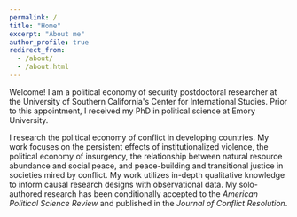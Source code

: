 ```yaml
---
permalink: /
title: "Home"
excerpt: "About me"
author_profile: true
redirect_from: 
  - /about/
  - /about.html
---
```


Welcome! I am a political economy of security postdoctoral researcher at the University of Southern California's Center for International Studies. Prior to this appointment, I received my PhD in political science at Emory University. 

I research the political economy of conflict in developing countries. My work focuses on the persistent effects of institutionalized violence, the political economy of insurgency, the relationship between natural resource abundance and social peace, and peace-building and transitional justice in societies mired by conflict. My work utilizes in-depth qualitative knowledge to inform causal research designs with observational data. My solo-authored research has been conditionally accepted to the _American Political Science Review_ and published in the _Journal of Conflict Resolution_.


